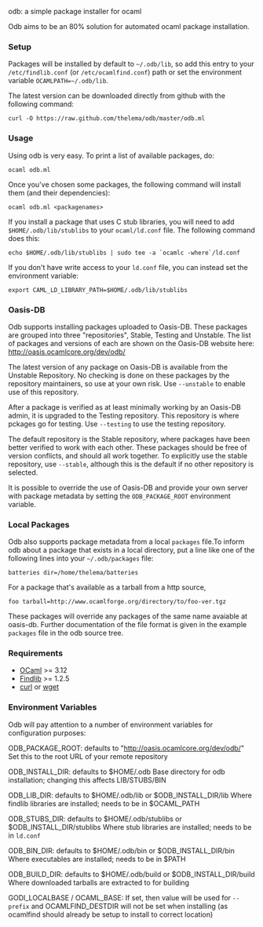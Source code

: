 odb: a simple package installer for ocaml

Odb aims to be an 80% solution for automated ocaml package installation.

### Setup

Packages will be installed by default to `~/.odb/lib`, so add this
entry to your `/etc/findlib.conf` (or `/etc/ocamlfind.conf`) path or set the environment
variable `OCAMLPATH=~/.odb/lib`.

The latest version can be downloaded directly from github with the following command:

    curl -O https://raw.github.com/thelema/odb/master/odb.ml


### Usage

Using odb is very easy. To print a list of available packages, do:

    ocaml odb.ml

Once you've chosen some packages, the following command will install
them (and their dependencies):

    ocaml odb.ml <packagenames>

If you install a package that uses C stub libraries, you will need to
add `$HOME/.odb/lib/stublibs` to your `ocaml/ld.conf` file.  The
following command does this:

    echo $HOME/.odb/lib/stublibs | sudo tee -a `ocamlc -where`/ld.conf

If you don't have write access to your `ld.conf` file, you can instead
set the environment variable:

    export CAML_LD_LIBRARY_PATH=$HOME/.odb/lib/stublibs

### Oasis-DB

Odb supports installing packages uploaded to Oasis-DB.  These packages
are grouped into three "repositories", Stable, Testing and Unstable.
The list of packages and versions of each are shown on the Oasis-DB
website here: http://oasis.ocamlcore.org/dev/odb/

The latest version of any package on Oasis-DB is available from the
Unstable Repository.  No checking is done on these packages by the
repository maintainers, so use at your own risk.  Use `--unstable` to
enable use of this repository.

After a package is verified as at least minimally working by an
Oasis-DB admin, it is upgraded to the Testing repository.  This
repository is where pckages go for testing.  Use `--testing` to use
the testing repository.

The default repository is the Stable repository, where packages have
been better verified to work with each other.  These packages should
be free of version conflicts, and should all work together.  To
explicitly use the stable repository, use `--stable`, although this is
the default if no other repository is selected.

It is possible to override the use of Oasis-DB and provide your own
server with package metadata by setting the `ODB_PACKAGE_ROOT`
environment variable.

### Local Packages

Odb also supports package metadata from a local `packages` file.To
inform odb about a package that exists in a local directory, put a
line like one of the following lines into your `~/.odb/packages` file:

    batteries dir=/home/thelema/batteries

For a package that's available as a tarball from a http source,

    foo tarball=http://www.ocamlforge.org/directory/to/foo-ver.tgz

These packages will override any packages of the same name avaiable at
oasis-db.  Further documentation of the file format is given in the
example `packages` file in the odb source tree.

### Requirements
* [OCaml][] >= 3.12
* [Findlib][] >= 1.2.5
* [curl][] or [wget][]

[Findlib]: http://projects.camlcity.org/projects/findlib.html/
[OCaml]: http://caml.inria.fr/ocaml/release.en.html
[curl]: http://curl.haxx.se/
[wget]: http://www.gnu.org/software/wget/


### Environment Variables

Odb will pay attention to a number of environment variables for
configuration purposes:

ODB_PACKAGE_ROOT: defaults to "http://oasis.ocamlcore.org/dev/odb/"
  Set this to the root URL of your remote repository

ODB_INSTALL_DIR: defaults to $HOME/.odb
  Base directory for odb installation; changing this affects LIB/STUBS/BIN

ODB_LIB_DIR: defaults to $HOME/.odb/lib or $ODB_INSTALL_DIR/lib
  Where findlib libraries are installed; needs to be in $OCAML_PATH

ODB_STUBS_DIR: defaults to $HOME/.odb/stublibs or $ODB_INSTALL_DIR/stublibs
  Where stub libraries are installed; needs to be in `ld.conf`

ODB_BIN_DIR: defaults to $HOME/.odb/bin or $ODB_INSTALL_DIR/bin
  Where executables are installed; needs to be in $PATH

ODB_BUILD_DIR: defaults to $HOME/.odb/build or $ODB_INSTALL_DIR/build
  Where downloaded tarballs are extracted to for building

GODI_LOCALBASE / OCAML_BASE:
  If set, then value will be used for `--prefix` and OCAMLFIND_DESTDIR
  will not be set when installing (as ocamlfind should already be
  setup to install to correct location)